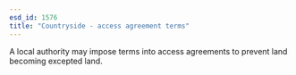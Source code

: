 ```yaml
---
esd_id: 1576
title: "Countryside - access agreement terms"
---
```


A local authority may impose terms into access agreements to prevent land becoming excepted land.

